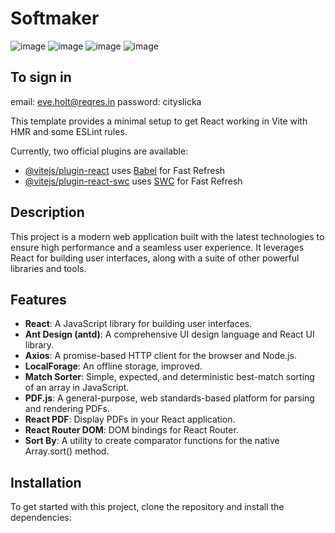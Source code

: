 # Softmaker
![image](https://github.com/victorFlorentino12/Softmakers/assets/140027327/d1c14c19-affc-47aa-9675-6259d8605f69)
![image](https://github.com/victorFlorentino12/Softmakers/assets/140027327/bb3a7286-6b16-4b38-9213-b5ca01f16b55)
![image](https://github.com/victorFlorentino12/Softmakers/assets/140027327/18cbf808-28e0-418d-be86-742a80ba6e16)
![image](https://github.com/victorFlorentino12/Softmakers/assets/140027327/b085b937-ebf7-40f1-9e28-b5a5522b60de)
## To sign in
 email: eve.holt@reqres.in
 password: cityslicka


This template provides a minimal setup to get React working in Vite with HMR and some ESLint rules.

Currently, two official plugins are available:

- [@vitejs/plugin-react](https://github.com/vitejs/vite-plugin-react/blob/main/packages/plugin-react/README.md) uses [Babel](https://babeljs.io/) for Fast Refresh
- [@vitejs/plugin-react-swc](https://github.com/vitejs/vite-plugin-react-swc) uses [SWC](https://swc.rs/) for Fast Refresh



## Description

This project is a modern web application built with the latest technologies to ensure high performance and a seamless user experience. It leverages React for building user interfaces, along with a suite of other powerful libraries and tools.

## Features

- **React**: A JavaScript library for building user interfaces.
- **Ant Design (antd)**: A comprehensive UI design language and React UI library.
- **Axios**: A promise-based HTTP client for the browser and Node.js.
- **LocalForage**: An offline storage, improved.
- **Match Sorter**: Simple, expected, and deterministic best-match sorting of an array in JavaScript.
- **PDF.js**: A general-purpose, web standards-based platform for parsing and rendering PDFs.
- **React PDF**: Display PDFs in your React application.
- **React Router DOM**: DOM bindings for React Router.
- **Sort By**: A utility to create comparator functions for the native Array.sort() method.

## Installation

To get started with this project, clone the repository and install the dependencies:


